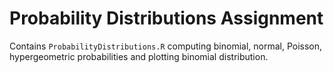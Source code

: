 # Probability Distributions Assignment

Contains `ProbabilityDistributions.R` computing binomial, normal, Poisson, hypergeometric probabilities and plotting binomial distribution.